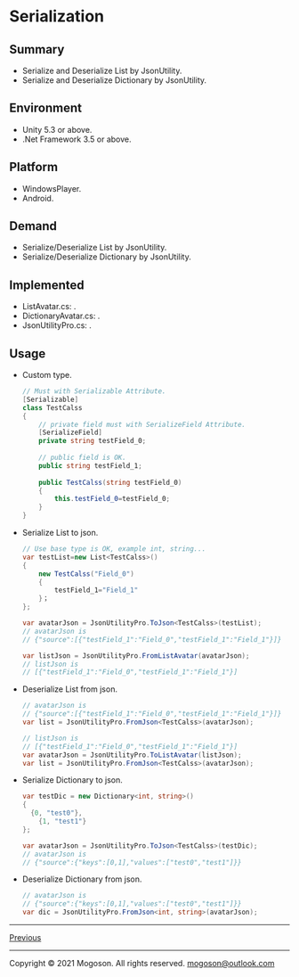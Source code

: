 # Serialization

## Summary
- Serialize and Deserialize  List  by JsonUtility.
- Serialize and Deserialize  Dictionary by JsonUtility.

## Environment

- Unity 5.3 or above.
- .Net Framework 3.5 or above.

## Platform

- WindowsPlayer.
- Android.

## Demand

- Serialize/Deserialize  List  by JsonUtility.
- Serialize/Deserialize  Dictionary by JsonUtility.

## Implemented

- ListAvatar.cs: .
- DictionaryAvatar.cs: .
- JsonUtilityPro.cs: .

## Usage

- Custom type.

  ```c#
  // Must with Serializable Attribute.
  [Serializable]
  class TestCalss
  {
      // private field must with SerializeField Attribute.
      [SerializeField]
      private string testField_0;
      
      // public field is OK.
      public string testField_1;
      
      public TestCalss(string testField_0)
      {
          this.testField_0=testField_0;
      }
  }
  ```

  

- Serialize List to json.

  ```c#
  // Use base type is OK, example int, string...
  var testList=new List<TestCalss>()
  {
      new TestCalss("Field_0")
      {
          testField_1="Field_1"
      }；
  };
  
  var avatarJson = JsonUtilityPro.ToJson<TestCalss>(testList);
  // avatarJson is
  // {"source":[{"testField_1":"Field_0","testField_1":"Field_1"}]}
  
  var listJson = JsonUtilityPro.FromListAvatar(avatarJson);
  // listJson is
  // [{"testField_1":"Field_0","testField_1":"Field_1"}]
  ```

- Deserialize List from json.

  ```c#
  // avatarJson is
  // {"source":[{"testField_1":"Field_0","testField_1":"Field_1"}]}
  var list = JsonUtilityPro.FromJson<TestCalss>(avatarJson);
  
  // listJson is
  // [{"testField_1":"Field_0","testField_1":"Field_1"}]
  var avatarJson = JsonUtilityPro.ToListAvatar(listJson);
  var list = JsonUtilityPro.FromJson<TestCalss>(avatarJson);
  ```

- Serialize Dictionary to json.

  ```c#
  var testDic = new Dictionary<int, string>()
  {
    {0, "test0"},
      {1, "test1"}
  };
  
  var avatarJson = JsonUtilityPro.ToJson<TestCalss>(testDic);
  // avatarJson is
  // {"source":{"keys":[0,1],"values":["test0","test1"]}}
  ```

- Deserialize Dictionary from json.

  ```c#
  // avatarJson is
  // {"source":{"keys":[0,1],"values":["test0","test1"]}}
  var dic = JsonUtilityPro.FromJson<int, string>(avatarJson);
  ```

------

[Previous](../README.md)

------

Copyright © 2021 Mogoson. All rights reserved.	mogoson@outlook.com